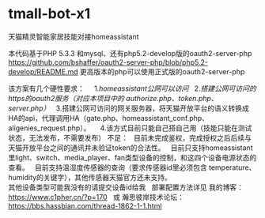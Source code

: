 # tmall-bot-x1
天猫精灵智能家居技能对接homeassistant

本代码基于PHP 5.3.3 和mysql、还有php5.2-develop版的oauth2-server-php
https://github.com/bshaffer/oauth2-server-php/blob/php5.2-develop/README.md
更高版本的php可以使用正式版的oauth2-server-php

该方案有几个硬性要求：   
   1._homeassistant公网可以访问_
   2._搭建公网可访问的https的oauth2服务（对应本项目中的 authorize.php、token.php、server.php）_
   3.搭建公网可访问的网关服务器，将天猫开放平台的语义转换成HA的api，代理调用HA（gate.php、homeassistant_conf.php、aligenies_request.php）。   
   4.该方式目前只能自己搭自己用（技能只能在测试状态，无法发布，不需要发布）
不足：
   目前未完成鉴权，完成授权之后后续与天猫开放平台之间的通讯并未验证token的合法性。
   目前只支持homeassistant里light、switch、media_player、fan类型设备的控制，和这四个设备电源状态的查看。
   目前支持温湿度传感器的查询（要求传感器id里必须包含 temperature、humidity的关键字），其他传感器天猫官方还未支持。
   	
其他设备类型可能我没有的请提交设备id给我
   
部署配置方法详见 
	我的博客：				https://www.c1pher.cn/?p=170   或 
	瀚思彼岸技术论坛：	https://bbs.hassbian.com/thread-1862-1-1.html
